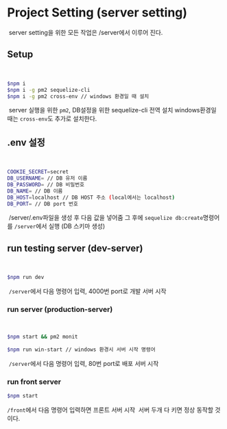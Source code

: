 # Project Setting (server setting)
​
server setting을 위한 모든 작업은 /server에서 이루어 진다.
​
## Setup
​
```bash
$npm i
$npm i -g pm2 sequelize-cli
$npm i -g pm2 cross-env // windows 환경일 때 설치
```
​
server 실행을 위한 `pm2`, DB설정을 위한 sequelize-cli 전역 설치
windows환경일 때는 `cross-env`도 추가로 설치한다.
​
## .env 설정
​
```bash
COOKIE_SECRET=secret
DB_USERNAME= // DB 유저 이름
DB_PASSWORD= // DB 비밀번호
DB_NAME= // DB 이름 
DB_HOST=localhost // DB HOST 주소 (local에서는 localhost)
DB_PORT= // DB port 번호 
```
​
/server/.env파일을 생성 후 다음 값을 넣어줌
그 후에 `sequelize db:create`명령어를 `/server`에서 실행 (DB 스키마 생성)
​
## run testing server (dev-server)
​
```bash
$npm run dev
```
​
`/server`에서 다음 명령어 입력, 4000번 port로 개발 서버 시작
​
### run server (production-server)
​
```bash
$npm start && pm2 monit
​
$npm run win-start // windows 환경시 서버 시작 명령어
```
​
`/server`에서 다음 명령어 입력, 80번 port로 배포 서버 시작
​
### run front server
```bash
$npm start
```
`/front`에서 다음 명령어 입력하면 프론트 서버 시작
​
서버 두개 다 키면 정상 동작할 것이다.
